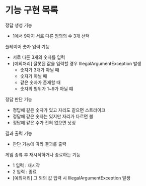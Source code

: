 # 기능 구현 목록

정답 생성 기능
- 1에서 9까지 서로 다른 임의의 수 3개 선택

플레이어 숫자 입력 기능
- 서로 다른 3개의 숫자를 입력
- [예외처리] 잘못된 값을 입력할 경우 IllegalArgumentException 발생
    - 숫자가 3개가 아닐 때
    - 숫자가 아닐 때
    - 같은 숫자가 존재할 때
    - 숫자의 범위가 1~9가 아닐 떄

정답 판단 기능
- 정답에 같은 숫자가 있고 자리도 같으면 스트라이크
- 정답에 같은 숫자는 있지만 자리가 다르면 볼
- 정답에 같은 수가 전혀 없으면 낫싱

결과 출력 기능 
- 판단 기능에 따라 결과를 출력


게임 종류 후 재시작하거나 종료하는 기능
- 1 입력 : 재시작
- 2 입력 : 종료
- [예외처리] 그 외의 값 입력 시 IllegalArgumentException 발생

